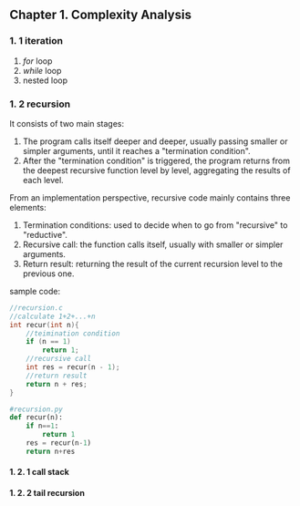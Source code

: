 ## Chapter 1. Complexity Analysis

### 1. 1 iteration
1. *for* loop
2. *while* loop
3. nested loop

### 1. 2 recursion
It consists of two main stages:
1. The program calls itself deeper and deeper, usually passing smaller or simpler arguments, until it reaches a "termination condition".
2. After the "termination condition" is triggered, the program returns from the deepest recursive function level by level, aggregating the results of each level.

From an implementation perspective, recursive code mainly contains three elements:

1. Termination conditions: used to decide when to go from "recursive" to "reductive".
2. Recursive call: the function calls itself, usually with smaller or simpler arguments.
3. Return result: returning the result of the current recursion level to the previous one.

sample code:
```c 
//recursion.c
//calculate 1+2+...+n
int recur(int n){
    //teimination condition
    if (n == 1)
        return 1;
    //recursive call
    int res = recur(n - 1);
    //return result
    return n + res;
}
```
```py 
#recursion.py
def recur(n):
    if n==1:
        return 1
    res = recur(n-1)
    return n+res
```
#### 1. 2. 1 call stack


#### 1. 2. 2 tail recursion
